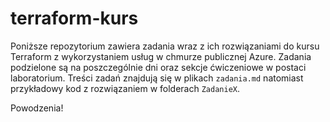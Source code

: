 # terraform-kurs

Poniższe repozytorium zawiera zadania wraz z ich rozwiązaniami do kursu Terraform z wykorzystaniem usług w chmurze publicznej Azure. Zadania podzielone są na
poszczególnie dni oraz sekcje ćwiczeniowe w postaci laboratorium. Treści zadań znajdują się w plikach `zadania.md` natomiast przykładowy kod z rozwiązaniem
w folderach `ZadanieX`.

Powodzenia!
